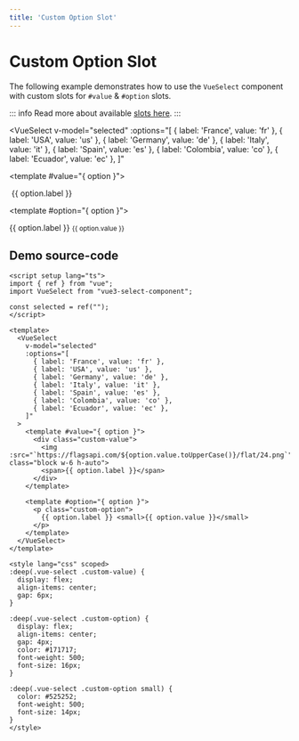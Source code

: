 ```yaml
---
title: 'Custom Option Slot'
---
```


# Custom Option Slot

The following example demonstrates how to use the `VueSelect` component with custom slots for `#value` & `#option` slots.

::: info
Read more about available [slots here](../slots.md).
:::

<script setup>
import { ref } from "vue";

import VueSelect from "../../src";

const selected = ref("");
</script>

<VueSelect
  v-model="selected"
  :options="[
    { label: 'France', value: 'fr' },
    { label: 'USA', value: 'us' },
    { label: 'Germany', value: 'de' },
    { label: 'Italy', value: 'it' },
    { label: 'Spain', value: 'es' },
    { label: 'Colombia', value: 'co' },
    { label: 'Ecuador', value: 'ec' },
  ]"
>
  <template #value="{ option }">
    <div :class="$style['custom-value']">
      <img :src="`https://flagsapi.com/${option.value.toUpperCase()}/flat/24.png`" class="block w-6 h-auto">
      <span>{{ option.label }}</span>
    </div>
  </template>

  <template #option="{ option }">
    <p :class="$style['custom-option']">
      {{ option.label }} <small>{{ option.value }}</small>
    </p>
  </template>
</VueSelect>

<style module>
.custom-value {
  display: flex;
  align-items: center;
  gap: 6px;
}

.custom-option {
  display: flex;
  align-items: center;
  gap: 4px;
  color: #171717;
  font-weight: 500;
  font-size: 16px;
  /* Overrides because of VitePress. */
  margin: 0 !important;
  line-height: 21px !important;
}

.custom-option small {
  color: #525252;
  font-weight: 500;
  font-size: 14px;
}
</style>

## Demo source-code

```vue
<script setup lang="ts">
import { ref } from "vue";
import VueSelect from "vue3-select-component";

const selected = ref("");
</script>

<template>
  <VueSelect
    v-model="selected"
    :options="[
      { label: 'France', value: 'fr' },
      { label: 'USA', value: 'us' },
      { label: 'Germany', value: 'de' },
      { label: 'Italy', value: 'it' },
      { label: 'Spain', value: 'es' },
      { label: 'Colombia', value: 'co' },
      { label: 'Ecuador', value: 'ec' },
    ]"
  >
    <template #value="{ option }">
      <div class="custom-value">
        <img :src="`https://flagsapi.com/${option.value.toUpperCase()}/flat/24.png`" class="block w-6 h-auto">
        <span>{{ option.label }}</span>
      </div>
    </template>

    <template #option="{ option }">
      <p class="custom-option">
        {{ option.label }} <small>{{ option.value }}</small>
      </p>
    </template>
  </VueSelect>
</template>

<style lang="css" scoped>
:deep(.vue-select .custom-value) {
  display: flex;
  align-items: center;
  gap: 6px;
}

:deep(.vue-select .custom-option) {
  display: flex;
  align-items: center;
  gap: 4px;
  color: #171717;
  font-weight: 500;
  font-size: 16px;
}

:deep(.vue-select .custom-option small) {
  color: #525252;
  font-weight: 500;
  font-size: 14px;
}
</style>
```
